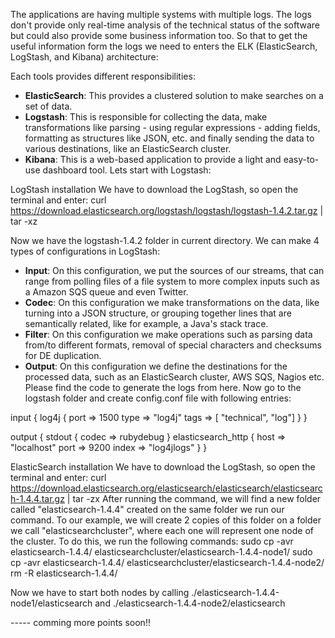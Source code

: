 
The applications are having multiple systems with multiple logs. The logs don't provide only real-time analysis of the technical status of the software but could also provide some business information too.  So that to get the useful information form the logs we need to enters the ELK (ElasticSearch, LogStash, and Kibana) architecture:

Each tools provides different responsibilities:
*	**ElasticSearch**: This provides a clustered solution to make searches on a set of data.
*	**Logstash**: This is responsible for collecting the data, make transformations like parsing - using regular expressions - adding fields, formatting as structures like JSON, etc. and finally sending the data to various destinations, like an ElasticSearch cluster. 
*	**Kibana**: This is a web-based application to provide a light and easy-to-use dashboard tool. 
Lets start with Logstash:

LogStash installation
We have to download the LogStash, so open the terminal and enter:
curl https://download.elasticsearch.org/logstash/logstash/logstash-1.4.2.tar.gz | tar -xz

Now we have the logstash-1.4.2 folder in current directory.  We can make 4 types of configurations in LogStash:
- **Input**: On this configuration, we put the sources of our streams, that can range from polling files of a file system to more complex inputs such as a Amazon SQS queue and even Twitter.
- **Codec**: On this configuration we make transformations on the data, like turning into a JSON structure, or grouping together lines that are semantically related, like for example, a Java's stack trace.
- **Filter**: On this configuration we make operations such as parsing data from/to different formats, removal of special characters and checksums for DE duplication.
- **Output**: On this configuration we define the destinations for the processed data, such as an ElasticSearch cluster, AWS SQS, Nagios etc.
Please find the code to generate the logs from here. Now go to the logstash folder and create config.conf file with following entries:


input {
log4j {
port => 1500
type => "log4j"
tags => [ "technical", "log"]
}
}

output {
stdout { codec => rubydebug }
elasticsearch_http {
host => "localhost"
port => 9200
index => "log4jlogs"
}
}

ElasticSearch installation
We have to download the LogStash, so open the terminal and enter:
curl https://download.elasticsearch.org/elasticsearch/elasticsearch/elasticsearch-1.4.4.tar.gz | tar -zx
After running the command, we will find a new folder called "elasticsearch-1.4.4" created on the same folder we run our command. To our example, we will create 2 copies of this folder on a folder we call "elasticsearchcluster", where each one will represent one node of the cluster. To do this, we run the following commands:
sudo cp -avr elasticsearch-1.4.4/ elasticsearchcluster/elasticsearch-1.4.4-node1/
sudo cp -avr elasticsearch-1.4.4/ elasticsearchcluster/elasticsearch-1.4.4-node2/
rm -R elasticsearch-1.4.4/

Now we have to start both nodes by calling ./elasticsearch-1.4.4-node1/elasticsearch and ./elasticsearch-1.4.4-node2/elasticsearch

----- comming more points soon!!
